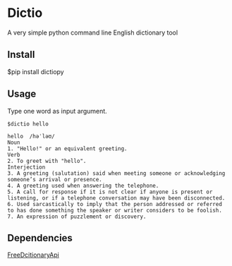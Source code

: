 # Dictio
A very simple python command line English dictionary tool
## Install
$pip install dictiopy
## Usage
Type one word as input argument.


```
$dictio hello

hello  /həˈləʊ/
Noun
1. "Hello!" or an equivalent greeting.
Verb
2. To greet with "hello".
Interjection
3. A greeting (salutation) said when meeting someone or acknowledging someone’s arrival or presence.
4. A greeting used when answering the telephone.
5. A call for response if it is not clear if anyone is present or listening, or if a telephone conversation may have been disconnected.
6. Used sarcastically to imply that the person addressed or referred to has done something the speaker or writer considers to be foolish.
7. An expression of puzzlement or discovery.
```
## Dependencies
[FreeDcitionaryApi](https://dictionaryapi.dev/)
